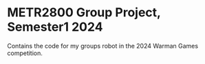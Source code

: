 # METR2800 Group Project, Semester1 2024

Contains the code for my groups robot in the 2024 Warman Games competition.
